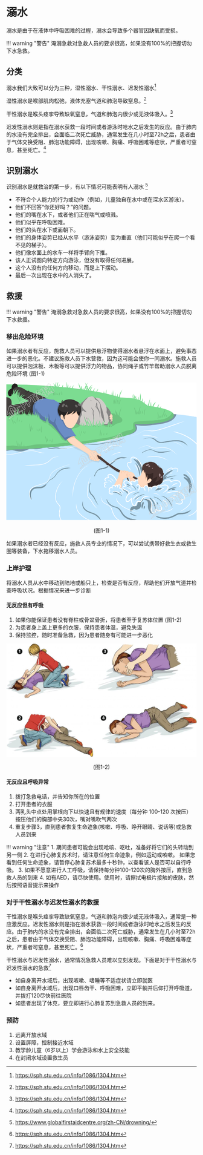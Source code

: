 # 溺水

溺水是由于在液体中呼吸困难的过程，溺水会导致多个器官因缺氧而受损。

!!! warning "警告"
    淹溺急救对急救人员的要求很高，如果没有100%的把握切勿下水急救。

## 分类

溺水我们大致可以分为三种，湿性溺水、干性溺水、迟发性溺水[^1]

湿性溺水是喉部肌肉松弛，液体充塞气道和肺泡导致窒息。[^1]

干性溺水是喉头痉挛导致缺氧窒息，气道和肺泡内很少或无液体吸入。[^1]

迟发性溺水则是指在溺水获救一段时间或者游泳时呛水之后发生的反应。由于肺内的水没有完全排出，会面临二次死亡威胁，通常发生在几小时至72h之后，患者由于气体交换受阻、肺泡功能障碍，出现咳嗽、胸痛、呼吸困难等症状，严重者可窒息，甚至死亡。[^1]

## 识别溺水

识别溺水是就救治的第一步，有以下情况可能表明有人溺水 [^2]

- 不符合个人能力的行为或动作（例如，儿童独自在水中或在深水区游泳）。
- 他们不回答“你还好吗？”的问题。
- 他们的嘴在水下，或者他们正在喘气或喷溅。
- 他们似乎在呼吸困难。
- 他们的头在水下或面朝下。
- 他们的身体姿势已经从水平（游泳姿势）变为垂直（他们可能似乎在爬一个看不见的梯子）。
- 他们像水面上的水车一样将手臂向下推。
- 该人正试图向特定方向游泳，但没有取得任何进展。
- 这个人没有向任何方向移动，而是上下摆动。
- 最后一次出现在水中的人消失了。

## 救援

!!! warning "警告"
    淹溺急救对急救人员的要求很高，如果没有100%的把握切勿下水救援。

### 移出危险环境

如果溺水者有反应，施救人员可以提供悬浮物使得溺水者悬浮在水面上，避免事态进一步的恶化。不建议施救人员下水营救，因为这可能会使你一同溺水。施救人员可以提供泡沫板、木板等可以提供浮力的物品，协同绳子或竹竿帮助溺水人员脱离危险环境 (图1-1)

![](assets/drown/1652203812_1987.png)
<center>(图1-1)</center>

如果溺水者已经没有反应，施救人员专业的情况下，可以尝试携带好救生衣或救生圈等装备，下水拖移溺水人员。

### 上岸护理

将溺水人员从水中移动到陆地或船只上，检查是否有反应，帮助他们开放气道并检查呼吸状况。根据情况来进一步诊断

#### 无反应但有呼吸

1. 如果你能保证患者没有脊柱或骨盆骨折，将患者至于复苏体位置 (图1-2)
2. 为患者身上盖上更多的衣服，保持患者体温，避免失温
3. 保持监控，随时准备急救，因为患者随身有可能进一步恶化

![Alt text](assets/drown/GettyImages%20525589101.jpg)
<center>(图1-2)</center>

#### 无反应且呼吸异常

1. 拨打急救电话，并告知你所在的位置
2. 打开患者的衣服
3. 两乳头中点处用掌根向下以快速且有规律的速度（每分钟 100-120 次按压）按压他们的胸部中央30次，嘴对嘴吹气两次
4. 重复步骤3，直到患者恢复生命迹象(咳嗽、呼吸、睁开眼睛、说话等)或急救人员到来

!!! warning "注意"
    1. 期间患者可能会出现呛咳、呕吐，准备好将它们的头转动到另一侧
    2. 在进行心肺复苏术时，请注意任何生命迹象，例如运动或咳嗽。 如果您看到任何生命迹象，请暂停心肺复苏术最多十秒钟，以查看该人是否可以自行呼吸。
    3. 如果不愿意进行人工呼吸，请保持每分钟100-120次的胸外按压，直到急救人员的到来
    4. 如有AED，请尽快使用。使用时，请擦拭电极片接触的皮肤，然后按照语音提示来操作


### 对于干性溺水与迟发性溺水的救援

干性溺水是喉头痉挛导致缺氧窒息，气道和肺泡内很少或无液体吸入，通常是一种应激反应。迟发性溺水则是指在溺水获救一段时间或者游泳时呛水之后发生的反应。由于肺内的水没有完全排出，会面临二次死亡威胁，通常发生在几小时至72h之后，患者由于气体交换受阻、肺泡功能障碍，出现咳嗽、胸痛、呼吸困难等症状，严重者可窒息，甚至死亡。[^1]

干性溺水与迟发性溺水，通常情况急救人员难以立刻发现。下面是对于干性溺水与迟发性溺水的急救[^1]

- 如自身离开水域后，出现咳嗽、嗜睡等不适症状请立即就医
- 如自身离开水域后，出现口唇齿干、呼吸困难，立即平躺并后仰打开呼吸道，并拨打120尽快前往医院
- 如患者出现了休克，要立即进行心肺复苏到急救人员的到来。

### 预防

1. 远离开放水域
2. 设置屏障，控制接近水域
3. 教学龄儿童（6岁以上）学会游泳和水上安全技能
4. 在封闭水域设置救生员

[^1]: https://sph.stu.edu.cn/info/1086/1304.htm
[^2]: https://www.globalfirstaidcentre.org/zh-CN/drowning/